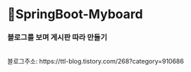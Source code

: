 ﻿# 🤟SpringBoot-Myboard
### 블로그를 보며 게시판 따라 만들기
<br>
블로그주소: https://ttl-blog.tistory.com/268?category=910686
